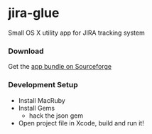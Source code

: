 jira-glue
=========

Small OS X utility app for JIRA tracking system

### Download
Get the [app bundle on Sourceforge](https://sourceforge.net/projects/jiraglue/files/)

### Development Setup

* Install MacRuby
* Install Gems
  * hack the json gem 
* Open project file in Xcode, build and run it!
